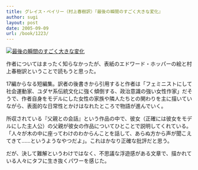 ```yaml
---
title: グレイス・ペイリー（村上春樹訳）『最後の瞬間のすごく大きな変化』
author: sugi
layout: post
date: 2005-09-09
url: /book/1223/
---
```

<a href="http://www.amazon.co.jp/exec/obidos/ASIN/4167661993/chezsugi-22/ref=nosim/" name="amazletlink" target="_blank"><img src="http://i2.wp.com/ec2.images-amazon.com/images/I/51ZA5M1ND2L.SL160.jpg?w=660" alt="最後の瞬間のすごく大きな変化" class="alignleft" data-recalc-dims="1" /></a>

作者についてはまったく知らなかったが、表紙のエドワード・ホッパーの絵と村上春樹訳ということで読もうと思った。

17編からなる短編集。訳者の後書きから引用すると作者は「フェミニストにして社会運動家、ユダヤ系伝統文化に強く傾倒する、政治意識の強い女性作家」だそうで、作者自身をモデルにした女性の家族や隣人たちとの関わりを主に描いていながら、表面的な日常性とかけはなれたところで物語が進んでいく。

所収されている『父親との会話』という作品の中で、彼女（正確には彼女をモデルにした主人公）の父親が彼女の作品についてひとことで説明してくれている。「人々が木の中に座ってわけのわからんことを話して、あらぬ方から声が聞こえてきて......というようなやつだよ」。これはかなり正確な批評だと思う。

だが、決して難解というわけではなく、不思議な浮遊感がある文章で、描かれている人々にタフに生き抜くパワーを感じた。

